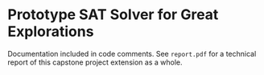 # Prototype SAT Solver for Great Explorations

Documentation included in code comments. See `report.pdf` for a technical
report of this capstone project extension as a whole.

